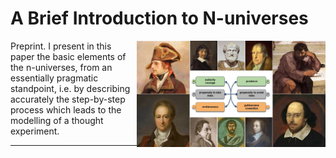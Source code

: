 # A Brief Introduction to N-universes

<img align="right" width="60%" src="/content/assets/images/presentation-en.jpg">

Preprint.  I present in this paper the basic elements of the n-universes, from an essentially pragmatic standpoint, i.e. by describing accurately the step-by-step process which leads to the modelling of a thought experiment.
<p></p>
<hr>
<p></p>
